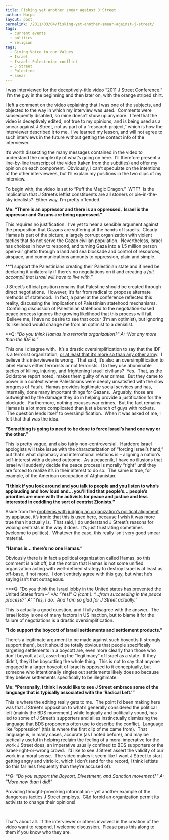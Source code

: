 ```yaml
---
title: Fisking yet another smear against J Street
author: Harpo
layout: post
permalink: /2011/03/04/fisking-yet-another-smear-against-j-street/
tags:
  - current events
  - politics
  - religion
tags:
  - Giving Voice to our Values
  - Israel
  - Israeli-Palestinian conflict
  - J Street
  - Palestine
  - smear
---
```

I was interviewed for the deceptively-title video &#8220;2011 J Street Conference.&#8221;  I&#8217;m the guy in the beginning and then later on, with the orange striped shirt.



I left a comment on the video explaining that I was one of the subjects, and objected to the way in which my interview was used.  Comments were subsequently disabled, so mine doesn&#8217;t show up anymore.  I feel that the video is deceptively edited, not true to my opinions, and is being used as a smear against J Street, not as part of a &#8220;research project,&#8221; which is how the interviewer described it to me.  I&#8217;ve learned my lesson, and will not agree to such interviews in the future without getting the contact info of the interviewer.

It&#8217;s worth dissecting the many messages contained in the video to understand the complexity of what&#8217;s going on here.  I&#8217;ll therefore present a line-by-line transcript of the video (taken from the subtitles) and offer my opinion on each component.  Obviously, I can&#8217;t speculate on the intentions of the other interviewees, but I&#8217;ll explain my positions in the two clips of my interview.

To begin with, the video is set to &#8220;Puff the Magic Dragon.&#8221;  WTF?  Is the implication that J Street&#8217;s leftist constituents are all stoners or pie-in-the-sky idealists?  Either way, I&#8217;m pretty offended.

**Me: &#8220;There is an oppressor and there is an oppressed.  Israel is the oppressor and Gazans are being oppressed.&#8221;**

This requires no justification.  I&#8217;ve yet to hear a sensible argument against the proposition that Gazans are suffering at the hands of Israelis.  Clearly Hamas is part of the picture, a largely corrupt organization with violent tactics that do not serve the Gazan civilian population.  Nevertheless, Israel has choices in how to respond, and turning Gaza into a 1.5 million person open-air ghetto through a land and sea blockade and control of resources, airspace, and communications amounts to oppression, plain and simple.

**&#8220;I support the Palestinians creating their Palestinian state and if need be declaring it unilaterally if there&#8217;s no negotiations on it and creating a *fait accompli *that Israel will have to live with.&#8221;**

J Street&#8217;s official position remains that Palestine should be created through direct negotiations.  However, it&#8217;s far from radical to propose alternate methods of statehood.  In fact, a panel at the conference reflected this reality, discussing the implications of Palestinian statehood mechanisms.  Confining discussion of Palestinian statehood to the negotiation-based peace process ignores the growing likelihood that this process will fail.  Believe me, I have no desire to see that occur (I&#8217;m an optimist), but ignoring its likelihood would change me from an optimist to a denialist.

**Q: &#8220;*Do you think Hamas is a terrorist organization?&#8221; *A: &#8220;Not any more than the IDF is.&#8221;**

This one I disagree with.  It&#8217;s a drastic oversimplification to say that the IDF is a terrorist organization, <a href="http://www.harpojaeger.com/2010/10/23/its-just-what-armies-do/" target="_blank">or at least that it&#8217;s more so than any other army</a>.  I believe this interviewee is wrong.  That said, it&#8217;s also an oversimplification to label Hamas either terrorists or not terrorists.  Do they use abominable tactics of killing, injuring, and frightening Israeli civilians?  Yes.  That, as the Goldstone report noted, makes them guilty of war crimes.  But they came to power in a context where Palestinians were deeply unsatisfied with the slow progress of Fatah.  Hamas provides legitimate social services and has, internally, done many important things for Gazans.  Arguably, those are outweighed by the damage they do in helping provide a justification for the blockade.  Furthermore, nothing excuses war crimes.  But the fact remains: Hamas is a lot more complicated than just a bunch of guys with rockets.  The question lends itself to oversimplification.  When it was asked of me, I felt that that was the idea.

**&#8220;Something is going to need to be done to force Israel&#8217;s hand one way or the other.&#8221;**

This is pretty vague, and also fairly non-controversial.  Hardcore Israel apologists will take issue with the characterization of &#8220;forcing Israel&#8217;s hand,&#8221; but that&#8217;s what diplomacy and international relations is – aligning a nation&#8217;s self-interest with a desired outcome.  As a peacenik, I have no illusions that Israel will suddenly decide the peace process is morally &#8220;right&#8221; until they are forced to realize it&#8217;s in their interest to do so.  The same is true, for example, of the American occupation of Afghanistan.

**&#8220;I think if you look around and you talk to people and you listen to who&#8217;s applauding and how loud and&#8230; you&#8217;ll find that people&#8217;s&#8230; people&#8217;s priorities are more with the activists for peace and justice and less interested in coddling the sort of centrist Zionists.&#8221;**

Aside from the <a href="http://blog.newvoices.org/?p=7027" target="_blank">problems with judging an organization&#8217;s political alignment by applause</a>, it&#8217;s ironic that this is used here, because I wish it was more true than it actually is.  That said, I do understand J Street&#8217;s reasons for wooing centrists in the way it does.  It&#8217;s just frustrating sometimes (welcome to politics).  Whatever the case, this really isn&#8217;t very good smear material.

**&#8220;Hamas is&#8230; there&#8217;s no one Hamas.&#8221;**

Obviously there is in fact a political organization called Hamas, so this comment is a bit off, but the notion that Hamas is not some unified organization acting with well-defined strategy to destroy Israel is at least as off-base, if not more.  I don&#8217;t entirely agree with this guy, but what he&#8217;s saying isn&#8217;t that outrageous.

***Q: &#8220;Do you think the Israel lobby in the United states has prevented the United States from &#8211;&#8221; *A: &#8220;Yes!&#8221; *Q (cont.): &#8220;&#8230;from succeeding in the peace process?&#8221; *A: &#8220;Yes, I do.  And I am so glad for J Street actually.&#8221;**

This is actually a good question, and I fully disagree with the answer.  The Israel lobby is one of many factors in US inaction, but to blame it for the failure of negotiations is a drastic oversimplification.

**&#8220;I do support the boycott of Israeli settlements and settlement products.&#8221;**

There&#8217;s a legitimate argument to be made against such boycotts (I strongly support them), but it should be totally obvious that people specifically targeting settlements in a boycott are, even more clearly than those who don&#8217;t boycott at all, asserting the &#8220;legitimacy&#8221; of Israel as a state.  If they didn&#8217;t, they&#8217;d be boycotting the whole thing.  This is not to say that anyone engaged in a larger boycott of Israel is opposed to it conceptually, but someone who intentionally singles out settlements likely does so because they believe settlements specifically to be illegitimate.

**Me: &#8220;Personally, I think I would like to see J Street embrace some of the language that is typically associated with the &#8216;Radical Left.&#8217;&#8221;**

This is where the editing really gets to me.  The point I&#8217;d been making here was that J Street&#8217;s opposition to what&#8217;s generally considered the political left (mainly the BDS movement,) while logically and politically sound, has led to some of J Street&#8217;s supporters and allies instinctually dismissing the language that BDS proponents often use to describe the conflict.  Language like &#8220;oppression&#8221; (this is where the first clip of me came from).  That language is, in many cases, accurate (as I noted before), and may be tactically useful in helping reclaim the feeling of a moral imperative for the work J Street does, an imperative usually confined to BDS supporters or the Israel-right-or-wrong crowd.  I&#8217;d like to see J Street assert the validity of our work in a moral sense.  The video makes it seem like I want J Street to start getting angry and vitriolic, which I don&#8217;t (and for the record, I think leftists do this far less frequently than they&#8217;re accused of).

***Q: &#8220;Do you support the Boycott, Divestment, and Sanction movement?&#8221; *A: &#8220;More now than I did!&#8221;**

Providing thought-provoking information – yet another example of the dangerous tactics J Street employs.  G&d forbid an organization permit its activists to change their opinions!

&nbsp;

That&#8217;s about all.  If the interviewer or others involved in the creation of the video want to respond, I welcome discussion.  Please pass this along to them if you know who they are.